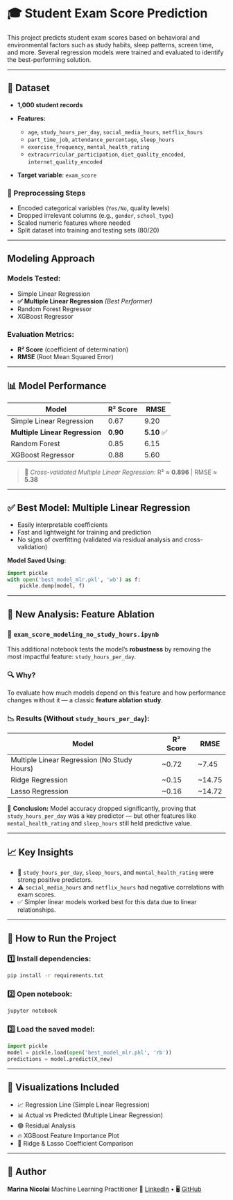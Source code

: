 
# 🎓 Student Exam Score Prediction

This project predicts student exam scores based on behavioral and environmental factors such as study habits, sleep patterns, screen time, and more. Several regression models were trained and evaluated to identify the best-performing solution.

---

## 📁 Dataset

* **1,000 student records**
* **Features:**

  * `age`, `study_hours_per_day`, `social_media_hours`, `netflix_hours`
  * `part_time_job`, `attendance_percentage`, `sleep_hours`
  * `exercise_frequency`, `mental_health_rating`
  * `extracurricular_participation`, `diet_quality_encoded`, `internet_quality_encoded`
* **Target variable**: `exam_score`

### 📌 Preprocessing Steps

* Encoded categorical variables (`Yes/No`, quality levels)
* Dropped irrelevant columns (e.g., `gender`, `school_type`)
* Scaled numeric features where needed
* Split dataset into training and testing sets (80/20)

---

##  Modeling Approach

### Models Tested:

* Simple Linear Regression
* **✅ Multiple Linear Regression** *(Best Performer)*
* Random Forest Regressor
* XGBoost Regressor

### Evaluation Metrics:

* **R² Score** (coefficient of determination)
* **RMSE** (Root Mean Squared Error)

---

## 📊 Model Performance

| Model                          | R² Score | RMSE       |
| ------------------------------ | -------- | ---------- |
| Simple Linear Regression       | 0.67     | 9.20       |
| **Multiple Linear Regression** | **0.90** | **5.10** ✅ |
| Random Forest                  | 0.85     | 6.15       |
| XGBoost Regressor              | 0.88     | 5.60       |

> 🔁 *Cross-validated Multiple Linear Regression:*
> R² ≈ **0.896** | RMSE ≈ **5.38**

---

## ✅ Best Model: Multiple Linear Regression

* Easily interpretable coefficients  
* Fast and lightweight for training and prediction  
* No signs of overfitting (validated via residual analysis and cross-validation)

**Model Saved Using:**

```python
import pickle
with open('best_model_mlr.pkl', 'wb') as f:
    pickle.dump(model, f)
````

---

## 🧪 New Analysis: Feature Ablation

### 📁 `exam_score_modeling_no_study_hours.ipynb`

This additional notebook tests the model’s **robustness** by removing the most impactful feature: `study_hours_per_day`.

### 🔍 Why?

To evaluate how much models depend on this feature and how performance changes without it — a classic **feature ablation study**.

### 📉 Results (Without `study_hours_per_day`):

| Model                                       | R² Score | RMSE    |
| ------------------------------------------- | -------- | ------- |
| Multiple Linear Regression (No Study Hours) | \~0.72   | \~7.45  |
| Ridge Regression                            | \~0.15   | \~14.75 |
| Lasso Regression                            | \~0.16   | \~14.72 |

📌 **Conclusion:**
Model accuracy dropped significantly, proving that `study_hours_per_day` was a key predictor — but other features like `mental_health_rating` and `sleep_hours` still held predictive value.

---

## 📈 Key Insights

* 📘 `study_hours_per_day`, `sleep_hours`, and `mental_health_rating` were strong positive predictors.
* ⚠️ `social_media_hours` and `netflix_hours` had negative correlations with exam scores.
* ✅ Simpler linear models worked best for this data due to linear relationships.

---

## 🚀 How to Run the Project

### 1️⃣ Install dependencies:

```bash
pip install -r requirements.txt
```

### 2️⃣ Open notebook:

```bash
jupyter notebook
```

### 3️⃣ Load the saved model:

```python
import pickle
model = pickle.load(open('best_model_mlr.pkl', 'rb'))
predictions = model.predict(X_new)
```

---

## 📘 Visualizations Included

* 📈 Regression Line (Simple Linear Regression)
* 📊 Actual vs Predicted (Multiple Linear Regression)
* 🟢 Residual Analysis
* 🔥 XGBoost Feature Importance Plot
* 🧪 Ridge & Lasso Coefficient Comparison

---

## 👤 Author

**Marina Nicolai**
Machine Learning Practitioner
📎 [LinkedIn](https://www.linkedin.com/in/marinanicolaidev/) • 🖥 [GitHub](https://github.com/marinanicolai)

```

